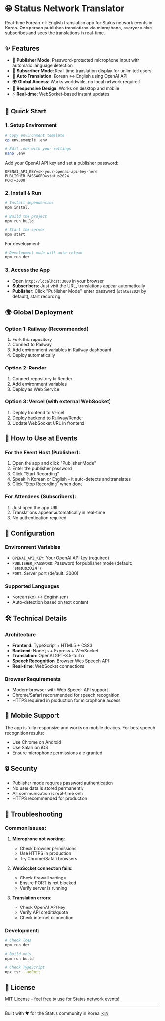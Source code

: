 # 🌐 Status Network Translator

Real-time Korean ↔ English translation app for Status network events in Korea. One person publishes translations via microphone, everyone else subscribes and sees the translations in real-time.

## ✨ Features

- 🎤 **Publisher Mode**: Password-protected microphone input with automatic language detection
- 👥 **Subscriber Mode**: Real-time translation display for unlimited users
- 🔄 **Auto Translation**: Korean ↔ English using OpenAI API
- 🌍 **Global Access**: Works worldwide, no local network required
- 📱 **Responsive Design**: Works on desktop and mobile
- ⚡ **Real-time**: WebSocket-based instant updates

## 🚀 Quick Start

### 1. Setup Environment

```bash
# Copy environment template
cp env.example .env

# Edit .env with your settings
nano .env
```

Add your OpenAI API key and set a publisher password:
```
OPENAI_API_KEY=sk-your-openai-api-key-here
PUBLISHER_PASSWORD=status2024
PORT=3000
```

### 2. Install & Run

```bash
# Install dependencies
npm install

# Build the project
npm run build

# Start the server
npm start
```

For development:
```bash
# Development mode with auto-reload
npm run dev
```

### 3. Access the App

- Open `http://localhost:3000` in your browser
- **Subscribers**: Just visit the URL, translations appear automatically
- **Publisher**: Click "Publisher Mode", enter password (`status2024` by default), start recording

## 🌍 Global Deployment

### Option 1: Railway (Recommended)
1. Fork this repository
2. Connect to Railway
3. Add environment variables in Railway dashboard
4. Deploy automatically

### Option 2: Render
1. Connect repository to Render
2. Add environment variables
3. Deploy as Web Service

### Option 3: Vercel (with external WebSocket)
1. Deploy frontend to Vercel
2. Deploy backend to Railway/Render
3. Update WebSocket URL in frontend

## 🎯 How to Use at Events

### For the Event Host (Publisher):
1. Open the app and click "Publisher Mode"
2. Enter the publisher password
3. Click "Start Recording"
4. Speak in Korean or English - it auto-detects and translates
5. Click "Stop Recording" when done

### For Attendees (Subscribers):
1. Just open the app URL
2. Translations appear automatically in real-time
3. No authentication required

## 🔧 Configuration

### Environment Variables
- `OPENAI_API_KEY`: Your OpenAI API key (required)
- `PUBLISHER_PASSWORD`: Password for publisher mode (default: "status2024")
- `PORT`: Server port (default: 3000)

### Supported Languages
- Korean (ko) ↔ English (en)
- Auto-detection based on text content

## 🛠 Technical Details

### Architecture
- **Frontend**: TypeScript + HTML5 + CSS3
- **Backend**: Node.js + Express + WebSocket
- **Translation**: OpenAI GPT-3.5-turbo
- **Speech Recognition**: Browser Web Speech API
- **Real-time**: WebSocket connections

### Browser Requirements
- Modern browser with Web Speech API support
- Chrome/Safari recommended for speech recognition
- HTTPS required in production for microphone access

## 📱 Mobile Support

The app is fully responsive and works on mobile devices. For best speech recognition results:
- Use Chrome on Android
- Use Safari on iOS
- Ensure microphone permissions are granted

## 🔒 Security

- Publisher mode requires password authentication
- No user data is stored permanently
- All communication is real-time only
- HTTPS recommended for production

## 🚨 Troubleshooting

### Common Issues:

1. **Microphone not working**:
   - Check browser permissions
   - Use HTTPS in production
   - Try Chrome/Safari browsers

2. **WebSocket connection fails**:
   - Check firewall settings
   - Ensure PORT is not blocked
   - Verify server is running

3. **Translation errors**:
   - Check OpenAI API key
   - Verify API credits/quota
   - Check internet connection

### Development:
```bash
# Check logs
npm run dev

# Build only
npm run build

# Check TypeScript
npx tsc --noEmit
```

## 📄 License

MIT License - feel free to use for Status network events!

---

Built with ❤️ for the Status community in Korea 🇰🇷
